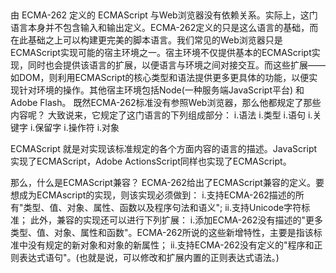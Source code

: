 ##
由 ECMA-262 定义的 ECMAScript 与Web浏览器没有依赖关系。实际上，这门语言本身并不包含输入和输出定义。ECMA-262定义的只是这么语言的基础，而在此基础之上可以构建更完美的脚本语言。我们常见的Web浏览器只是ECMAScript实现可能的宿主环境之一。宿主环境不仅提供基本的ECMAScript实现，同时也会提供该语言的扩展，以便语言与环境之间对接交互。而这些扩展——如DOM，则利用ECMAScript的核心类型和语法提供更多更具体的功能，以便实现针对环境的操作。其他宿主环境包括Node(一种服务端JavaScript平台) 和 Adobe Flash。
既然ECMA-262标准没有参照Web浏览器，那么他都规定了那些内容呢？
大致说来，它规定了这门语言的下列组成部分：
i.语法
i.类型
i.语句
i.关键字
i.保留字
i.操作符
i.对象

ECMAScript 就是对实现该标准规定的各个方面内容的语言的描述。JavaScript实现了ECMAScript，Adobe ActionsScript同样也实现了ECMAScript。


那么，什么是ECMAScript兼容？
ECMA-262给出了ECMAScript兼容的定义。要想成为ECMAscript的实现，则该实现必须做到：
i.支持ECMA-262描述的所有"类型、值、对象、属性、函数以及程序句法和语义";
ii.支持Unicode字符标准；
此外，兼容的实现还可以进行下列扩展：
i.添加ECMA-262没有描述的"更多类型、值、对象、属性和函数"。ECMA-262所说的这些新增特性，主要是指该标准中没有规定的新对象和对象的新属性；
ii.支持ECMA-262没有定义的"程序和正则表达式语句"。(也就是说，可以修改和扩展内置的正则表达式语法。)

